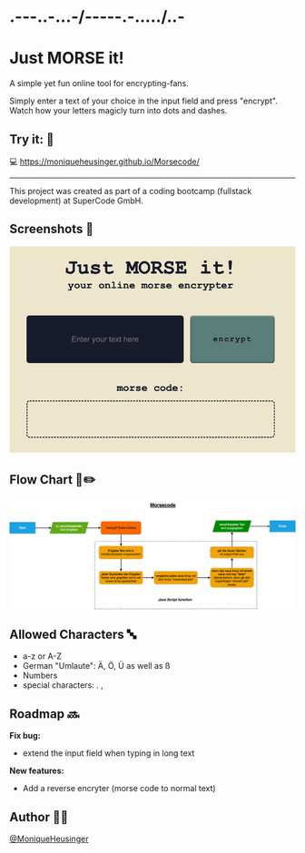 # .---..-...-/-----.-...../..-

# Just MORSE it!

A simple yet fun online tool for encrypting-fans.

Simply enter a text of your choice in the input field and press "encrypt". Watch how your letters magicly turn into dots and dashes.

## Try it: 🫵

💻 https://moniqueheusinger.github.io/Morsecode/

---

This project was created as part of a coding bootcamp (fullstack development) at SuperCode GmbH.

## Screenshots 📸

![Morse code encrypter](./../assets/misc/morsecode_screenshot.png)

## Flow Chart 📐✏️

![Flow Chart](./../assets/misc/morsecode_flowchart.png)

## Allowed Characters 🔤

- a-z or A-Z
- German "Umlaute": Ä, Ö, Ü as well as ß
- Numbers
- special characters: . ,

## Roadmap 🔜

**Fix bug:**

- extend the input field when typing in long text

**New features:**

- Add a reverse encryter (morse code to normal text)

## Author 👩‍💻

[@MoniqueHeusinger](https://github.com/MoniqueHeusinger)
